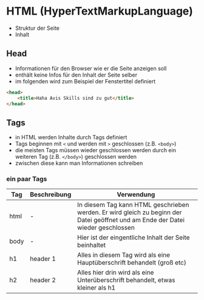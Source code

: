 # HTML (HyperTextMarkupLanguage)

- Struktur der Seite
- Inhalt

## Head

- Informationen für den Browser wie er die Seite anzeigen soll
- enthält keine Infos für den Inhalt der Seite selber
- im folgenden wird zum Beispiel der Fenstertitel definiert
```html
<head>
    <title>Haha Avis Skills sind zu gut</title>
</head>
```

## Tags

- in HTML werden Inhalte durch Tags definiert
- Tags beginnen mit `<` und werden mit `>` geschlossen (z.B. `<body>`)
- die meisten Tags müssen wieder geschlossen werden durch ein weiteren Tag (z.B. `</body>`) geschlossen werden
- zwischen diese kann man Informationen schreiben

### ein paar Tags

|Tag | Beschreibung | Verwendung|
|- | - | -|
html | - | In diesem Tag kann HTML geschrieben werden. Er wird gleich zu beginn der Datei geöffnet und am Ende der Datei wieder geschlossen
body | - | Hier ist der eingentliche Inhalt der Seite beinhaltet
h1 | header 1 | Alles in diesem Tag wird als eine Hauptüberschrift behandelt (groß etc)
h2 | header 2 | Alles hier drin wird als eine Unterüberschrift behandelt, etwas kleiner als h1
